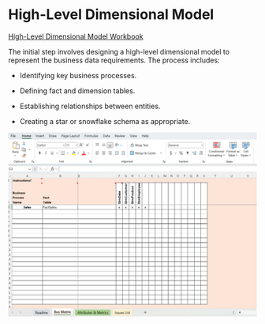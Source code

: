 

# High-Level Dimensional Model

[High-Level Dimensional Model Workbook](./dwworksheet/High_Level_Dimensional_Modeling_Workbook.xlsx)

The initial step involves designing a high-level dimensional model to represent the business data requirements. The process includes:

- Identifying key business processes.

- Defining fact and dimension tables.

- Establishing relationships between entities.

- Creating a star or snowflake schema as appropriate.


![](./dwworksheet/BusMatrx.png)